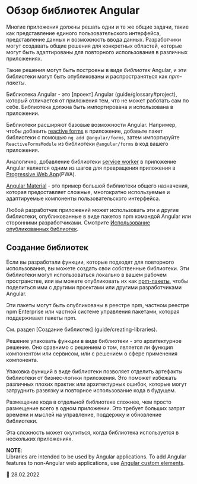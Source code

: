 # Обзор библиотек Angular

Многие приложения должны решать одни и те же общие задачи, такие как представление единого пользовательского интерфейса, представление данных и возможность ввода данных. Разработчики могут создавать общие решения для конкретных областей, которые могут быть адаптированы для повторного использования в различных приложениях.

Такие решения могут быть построены в виде _библиотек_ Angular, и эти библиотеки могут быть опубликованы и распространяться как _npm-пакеты_.

Библиотека Angular - это [проект] Angular (guide/glossary#project), который отличается от приложения тем, что не может работать сам по себе. Библиотека должна быть импортирована и использована в приложении.

Библиотеки расширяют базовые возможности Angular. Например, чтобы добавить [reactive forms](guide/reactive-forms) в приложение, добавьте пакет библиотеки с помощью `ng add @angular/forms`, затем импортируйте `ReactiveFormsModule` из библиотеки `@angular/forms` в код вашего приложения.

Аналогично, добавление библиотеки [service worker](guide/service-worker-intro) в приложение Angular является одним из шагов для превращения приложения в [Progressive Web App](https://developers.google.com/web/progressive-web-apps)\(PWA\).

[Angular Material](https://material.angular.io) - это пример большой библиотеки общего назначения, которая предоставляет сложные, многократно используемые и адаптируемые компоненты пользовательского интерфейса.

Любой разработчик приложений может использовать эти и другие библиотеки, опубликованные в виде пакетов npm командой Angular или сторонними разработчиками. Смотрите [Использование опубликованных библиотек](guide/using-libraries).

## Создание библиотек

Если вы разработали функции, которые подходят для повторного использования, вы можете создать свои собственные библиотеки. Эти библиотеки могут использоваться локально в вашем рабочем пространстве, или вы можете опубликовать их как [npm-пакеты](guide/npm-packages), чтобы поделиться ими с другими проектами или другими разработчиками Angular.

Эти пакеты могут быть опубликованы в реестре npm, частном реестре npm Enterprise или частной системе управления пакетами, которая поддерживает пакеты npm.

См. раздел [Создание библиотек] (guide/creating-libraries).

Решение упаковать функции в виде библиотеки - это архитектурное решение. Оно сравнимо с решением о том, является ли функция компонентом или сервисом, или с решением о сфере применения компонента.

Упаковка функций в виде библиотеки позволяет отделить артефакты библиотеки от бизнес-логики приложения. Это поможет избежать различных плохих практик или архитектурных ошибок, которые могут затруднить развязку и повторное использование кода в будущем.

Размещение кода в отдельной библиотеке сложнее, чем просто размещение всего в одном приложении. Это требует больших затрат времени и мыслей на управление, поддержку и обновление библиотеки.

Эта сложность может окупиться, когда библиотека используется в нескольких приложениях.

<div class="alert is-helpful">

**NOTE**: <br /> Libraries are intended to be used by Angular applications.
To add Angular features to non-Angular web applications, use [Angular custom elements](guide/elements).

</div>

<!-- links -->

<!-- external links -->

<!-- end links -->

:date: 28.02.2022
